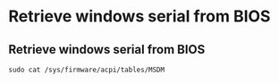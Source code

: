 # Retrieve windows serial from BIOS

## Retrieve windows serial from BIOS

`sudo cat /sys/firmware/acpi/tables/MSDM`


